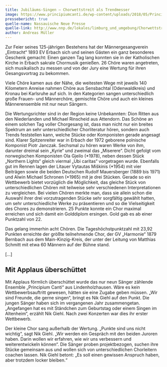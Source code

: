 ```yaml
---
title: Jubiläums-Singen – Chorwettstreit als Trendmesser
image: https://www.principiumcanti.de/wp-content/uploads/2018/05/Principium-Canti-Erbach.jpg
pressebericht: true
quelle-name: Nassauische Neue Presse
quelle-link: http://www.nnp.de/lokales/limburg_und_umgebung/Chorwettstreit-als-Trendmesser;art680,3002103
author: Andreas Müller
---
```

Zur Feier seines 125-jährigen Bestehens hat der Männergesangverein „Eintracht“ 1893 EV Erbach sich und seinen Gästen ein ganz besonderes Geschenk gemacht: Einen ganzen Tag lang konnten sie in der Katholischen Kirche in Erbach sakrale Chormusik genießen. 26 Chöre waren angetreten, sich musikalisch zu messen und von der Jury eine Wertung für ihren Gesangsvortrag zu bekommen.

Viele Chöre kamen aus der Nähe, die weitesten Wege mit jeweils 140 Kilometern Anreise nahmen Chöre aus Sensbachtal (Odenwaldkreis) und Kronau bei Karlsruhe auf sich. In den Kategorien sangen unterschiedlich große Frauen- und Männerchöre, gemischte Chöre und auch ein kleines Männerensemble mit nur neun Sängern.

Die Wertungsrichter sind in der Region keine Unbekannten: Dion Ritten aus den Niederlanden und Michael Rinscheid aus Attendorn. Das Schöne an einem solchen Tag voller Chorgesang ist, dass man nicht nur ein breites Spektrum an sehr unterschiedlicher Chorliteratur hören, sondern auch Trends feststellen kann, welche Stücke oder Komponisten gerade angesagt sind. Klarer Spitzenreiter war in Erbach der 1972 geborene polnische Komponist Piotr Janczak. Sechsmal zu hören waren Werke von ihm, darunter dreimal sein „Kyrie“ und zweimal das „Miserere“. Dicht gefolgt vom norwegischen Komponisten Ola Gjeilo (*1978), neben dessen Stück „Northern Lights“ gleich viermal „Ubi caritas“ vorgetragen wurde. Ebenfalls gut im Rennen lagen der Litauer Vytautas Miškinis (*1954) mit vier Beiträgen sowie die beiden Deutschen Rudolf Mauersberger (1889 bis 1971) und Alwin Michael Schronen (*1965) mit je drei Stücken. Gerade so ein Wettbewerb bietet vorzüglich die Möglichkeit, das gleiche Stück von unterschiedlichen Chören mit teilweise sehr verschiedenen Interpretationen zu vergleichen. Bei vielen Chören merkte man, dass sie allein schon die Auswahl ihrer drei vorzutragenden Stücke sehr sorgfältig gewählt hatten, um sehr unterschiedliche Werke zu präsentieren und so die Vielseitigkeit des Chores zu demonstrieren. 25 Punkte konnte ein Chor maximal erreichen und sich damit ein Golddiplom ersingen. Gold gab es ab einer Punktzahl von 22.

Das gelang immerhin acht Chören. Die Tageshöchstpunktzahl mit 23,92 Punkten erreichte der größte teilnehmende Chor, der GV „Harmonie“ 1879 Bernbach aus dem Main-Kinzig-Kreis, der unter der Leitung von Matthias Schmitt mit etwa 60 Männern auf der Bühne stand.

[…]

## Mit Applaus überschüttet
Mit Applaus förmlich überschüttet wurde das nur neun Sänger zählende Ensemble „Principium Canti“ aus Lindenholzhausen. Wäre es kein Wettbewerbsauftritt gewesen, hätten sie eine Zugabe geben müssen. „Wir sind Freunde, die gerne singen“, bringt es Nik Giehl auf den Punkt. Die jungen Sänger haben sich im vergangenen Jahr zusammengetan. „Angefangen hat es mit Ständchen zum Geburtstag oder einem Singen im Altenheim“, erzählt Nik Giehl. Nach zwei Konzerten war dies ihr erster Wettbewerb.

Der kleine Chor sang außerhalb der Wertung. „Punkte sind uns nicht wichtig“, sagt Nik Giehl. „Wir werden ein Gespräch mit den beiden Juroren haben. Darin wollen wir erfahren, wie wir uns verbessern und weiterentwickeln können“. Die Sänger proben projektbezogen, suchen ihre Stücke gemeinsam aus und wollen sich von unterschiedlichen Chorleitern coachen lassen. Nik Giehl betont: „Es soll einen gewissen Anspruch haben, aber trotzdem locker bleiben.“
